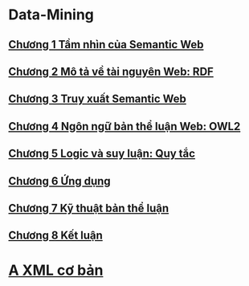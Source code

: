 # **Data-Mining**
## [**Chương 1 Tầm nhìn của Semantic Web**](https://github.com/minh231099/Data-Mining/blob/main/Content/Chapter1.md)  
## [**Chương 2 Mô tả về tài nguyên Web: RDF**](https://github.com/minh231099/Data-Mining/blob/main/Content/Chapter2.md)  
## [**Chương 3 Truy xuất Semantic Web**](https://github.com/minh231099/Data-Mining/blob/main/Content/Chapter3.md)  
## [**Chương 4 Ngôn ngữ bản thể luận Web: OWL2**](https://github.com/minh231099/Data-Mining/blob/main/Content/Chapter4.md)  
## [**Chương 5 Logic và suy luận: Quy tắc**](https://github.com/minh231099/Data-Mining/blob/main/Content/Chapter5.md)  
## [**Chương 6 Ứng dụng**](https://github.com/minh231099/Data-Mining/blob/main/Content/Chapter6.md)  
## [**Chương 7 Kỹ thuật bản thể luận**](https://github.com/minh231099/Data-Mining/blob/main/Content/Chapter7.md)  
## [**Chương 8 Kết luận**](https://github.com/minh231099/Data-Mining/blob/main/Content/Chapter8.md)  
# [**A XML cơ bản**](https://github.com/minh231099/Data-Mining/blob/main/Content/A.md)  